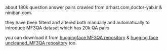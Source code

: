 about 180k question answer pairs crawled from drhast.com,doctor-yab.ir & niniban.com.

they have been filterd and altered both manually and automatically to introduce MF3QA dataset which has 20k QA pairs

you can download it from [huggingface MF3QA repository](https://huggingface.co/datasets/gaokerena/MF3QA_uncleaned) & [hugging face uncleaned_MF3QA repository](https://huggingface.co/datasets/gaokerena/MF3QA) too.
